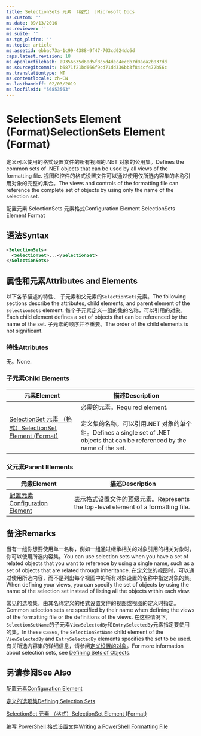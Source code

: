 ```yaml
---
title: SelectionSets 元素 （格式） |Microsoft Docs
ms.custom: ''
ms.date: 09/13/2016
ms.reviewer: ''
ms.suite: ''
ms.tgt_pltfrm: ''
ms.topic: article
ms.assetid: ebbac73a-1c99-4388-9f47-703cd024dc6d
caps.latest.revision: 18
ms.openlocfilehash: a9356635d60d5f8c5d4dec4ec8b7d0aea2b037dd
ms.sourcegitcommit: b6871f21bd666f9cd71dd336bb3f844cf472b56c
ms.translationtype: MT
ms.contentlocale: zh-CN
ms.lasthandoff: 02/03/2019
ms.locfileid: "56853563"
---
```

# <a name="selectionsets-element-format"></a><span data-ttu-id="0b29d-102">SelectionSets Element (Format)</span><span class="sxs-lookup"><span data-stu-id="0b29d-102">SelectionSets Element (Format)</span></span>

<span data-ttu-id="0b29d-103">定义可以使用的格式设置文件的所有视图的.NET 对象的公用集。</span><span class="sxs-lookup"><span data-stu-id="0b29d-103">Defines the common sets of .NET objects that can be used by all views of the formatting file.</span></span> <span data-ttu-id="0b29d-104">视图和控件的格式设置文件可以通过使用仅所选内容集的名称引用对象的完整的集合。</span><span class="sxs-lookup"><span data-stu-id="0b29d-104">The views and controls of the formatting file can reference the complete set of objects by using only the name of the selection set.</span></span>

<span data-ttu-id="0b29d-105">配置元素 SelectionSets 元素格式</span><span class="sxs-lookup"><span data-stu-id="0b29d-105">Configuration Element SelectionSets Element Format</span></span>

## <a name="syntax"></a><span data-ttu-id="0b29d-106">语法</span><span class="sxs-lookup"><span data-stu-id="0b29d-106">Syntax</span></span>

```xml
<SelectionSets>
  <SelectionSet>...</SelectionSet>
</SelectionSets>
```

## <a name="attributes-and-elements"></a><span data-ttu-id="0b29d-107">属性和元素</span><span class="sxs-lookup"><span data-stu-id="0b29d-107">Attributes and Elements</span></span>

<span data-ttu-id="0b29d-108">以下各节描述的特性、 子元素和父元素的`SelectionSets`元素。</span><span class="sxs-lookup"><span data-stu-id="0b29d-108">The following sections describe the attributes, child elements, and parent element of the `SelectionSets` element.</span></span> <span data-ttu-id="0b29d-109">每个子元素定义一组的集的名称，可以引用的对象。</span><span class="sxs-lookup"><span data-stu-id="0b29d-109">Each child element defines a set of objects that can be referenced by the name of the set.</span></span> <span data-ttu-id="0b29d-110">子元素的顺序并不重要。</span><span class="sxs-lookup"><span data-stu-id="0b29d-110">The order of the child elements is not significant.</span></span>

### <a name="attributes"></a><span data-ttu-id="0b29d-111">特性</span><span class="sxs-lookup"><span data-stu-id="0b29d-111">Attributes</span></span>

<span data-ttu-id="0b29d-112">无。</span><span class="sxs-lookup"><span data-stu-id="0b29d-112">None.</span></span>

### <a name="child-elements"></a><span data-ttu-id="0b29d-113">子元素</span><span class="sxs-lookup"><span data-stu-id="0b29d-113">Child Elements</span></span>

|<span data-ttu-id="0b29d-114">元素</span><span class="sxs-lookup"><span data-stu-id="0b29d-114">Element</span></span>|<span data-ttu-id="0b29d-115">描述</span><span class="sxs-lookup"><span data-stu-id="0b29d-115">Description</span></span>|
|-------------|-----------------|
|[<span data-ttu-id="0b29d-116">SelectionSet 元素 （格式）</span><span class="sxs-lookup"><span data-stu-id="0b29d-116">SelectionSet Element (Format)</span></span>](./selectionset-element-format.md)|<span data-ttu-id="0b29d-117">必需的元素。</span><span class="sxs-lookup"><span data-stu-id="0b29d-117">Required element.</span></span><br /><br /> <span data-ttu-id="0b29d-118">定义集的名称，可以引用.NET 对象的单个组。</span><span class="sxs-lookup"><span data-stu-id="0b29d-118">Defines a single set of .NET objects that can be referenced by the name of the set.</span></span>|

### <a name="parent-elements"></a><span data-ttu-id="0b29d-119">父元素</span><span class="sxs-lookup"><span data-stu-id="0b29d-119">Parent Elements</span></span>

|<span data-ttu-id="0b29d-120">元素</span><span class="sxs-lookup"><span data-stu-id="0b29d-120">Element</span></span>|<span data-ttu-id="0b29d-121">描述</span><span class="sxs-lookup"><span data-stu-id="0b29d-121">Description</span></span>|
|-------------|-----------------|
|[<span data-ttu-id="0b29d-122">配置元素</span><span class="sxs-lookup"><span data-stu-id="0b29d-122">Configuration Element</span></span>](./configuration-element-format.md)|<span data-ttu-id="0b29d-123">表示格式设置文件的顶级元素。</span><span class="sxs-lookup"><span data-stu-id="0b29d-123">Represents the top-level element of a formatting file.</span></span>|

## <a name="remarks"></a><span data-ttu-id="0b29d-124">备注</span><span class="sxs-lookup"><span data-stu-id="0b29d-124">Remarks</span></span>

<span data-ttu-id="0b29d-125">当有一组你想要使用单一名称，例如一组通过继承相关的对象引用的相关对象时，你可以使用所选内容集。</span><span class="sxs-lookup"><span data-stu-id="0b29d-125">You can use selection sets when you have a set of related objects that you want to reference by using a single name, such as a set of objects that are related through inheritance.</span></span> <span data-ttu-id="0b29d-126">在定义您的视图时，可以通过使用所选内容，而不是列出每个视图中的所有对象设置的名称中指定对象的集。</span><span class="sxs-lookup"><span data-stu-id="0b29d-126">When defining your views, you can specify the set of objects by using the name of the selection set instead of listing all the objects within each view.</span></span>

<span data-ttu-id="0b29d-127">常见的选项集，由其名称定义的格式设置文件的视图或视图的定义时指定。</span><span class="sxs-lookup"><span data-stu-id="0b29d-127">Common selection sets are specified by their name when defining the views of the formatting file or the definitions of the views.</span></span> <span data-ttu-id="0b29d-128">在这些情况下，`SelectionSetName`的子元素`ViewSelectedBy`和`EntrySelectedBy`元素指定要使用的集。</span><span class="sxs-lookup"><span data-stu-id="0b29d-128">In these cases, the `SelectionSetName` child element of the `ViewSelectedBy` and `EntrySelectedBy` elements specifies the set to be used.</span></span> <span data-ttu-id="0b29d-129">有关所选内容集的详细信息，请参阅[定义设置的对象](./defining-selection-sets.md)。</span><span class="sxs-lookup"><span data-stu-id="0b29d-129">For more information about selection sets, see [Defining Sets of Objects](./defining-selection-sets.md).</span></span>

## <a name="see-also"></a><span data-ttu-id="0b29d-130">另请参阅</span><span class="sxs-lookup"><span data-stu-id="0b29d-130">See Also</span></span>

[<span data-ttu-id="0b29d-131">配置元素</span><span class="sxs-lookup"><span data-stu-id="0b29d-131">Configuration Element</span></span>](./configuration-element-format.md)

[<span data-ttu-id="0b29d-132">定义的选项集</span><span class="sxs-lookup"><span data-stu-id="0b29d-132">Defining Selection Sets</span></span>](./defining-selection-sets.md)

[<span data-ttu-id="0b29d-133">SelectionSet 元素 （格式）</span><span class="sxs-lookup"><span data-stu-id="0b29d-133">SelectionSet Element (Format)</span></span>](./selectionset-element-format.md)

[<span data-ttu-id="0b29d-134">编写 PowerShell 格式设置文件</span><span class="sxs-lookup"><span data-stu-id="0b29d-134">Writing a PowerShell Formatting File</span></span>](./writing-a-powershell-formatting-file.md)
